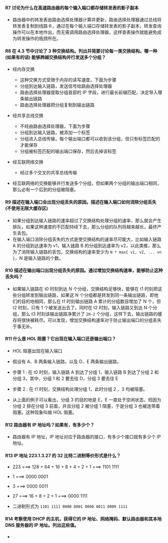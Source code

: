 #### R7 讨论为什么在高速路由器的每个输入端口都存储转发表的影子副本

  * 路由器中的转发表由路由选择处理器计算并更新，路由选择处理器通过总线将转发表复制到线路卡，通过在每个输入端口存储转发表的影子副本，转发查询操作可以在本地作出，而无需调用路由选择处理器，这样查表操作就能避免成为转发操作的瓶颈所在。

#### R8 在 4.3 节中讨论了 3 种交换结构。列出并简要讨论每一类交换结构。哪一种 (如果有的话) 能够跨越交换结构并行发送多个分组？

  * 经内存交换
  	 * 这种交换方式受限于内存的读写速度，下面为步骤
  	 * 分组到达输入链路，发送信号给路由选择处理器
  	 * 路由选择处理器提取分组首部的 IP 字段，进行最长前缀匹配，决定导入哪条输出链路
  	 * 路由选择处理器把分组复制到输出链路

  * 经共享总线交换
  	* 不经由路由选择处理器，下面为步骤
  	* 分组到达输入链路，被添加一个标签
  	* 分组进入总线传输，每个输出端口都可以收到该分组，但只有标签匹配的才能保存
  	* 分组被标签匹配的输出端口保存，然后去掉该标签

  * 经互联网络交换
  	* 经过多个交叉的共享总线传输
  	
  * 经互联网络的交换能够并行发送多个分组，但如果两个分组的输出端口相同，那么必有一个后到的分组被阻塞。
  
 #### R9 描述在输入端口会出现分组丢失的原因。描述在输入端口如何消除分组丢失 (不使用无限大缓存区)
 
   * 如果分组到达输入链路的速率超过了交换结构处理分组的速率，那么就会产生排队，如果这种速度的不匹配持续下去，那么分组的队列将越来越长，最终产生丢包。
   * 在输入端口消除分组丢失的方式是使交换结构的速率尽可能大，比如输入链路 A 的分组到达速率为 v1，输入链路 B 的分组到达速率为 v2，以此类推，那么为了消除输入链路的丢包，交换结构的速率至少为 `N * max{ v1, v2, ... vn }`，N 是输入链路的个数。

#### R10 描述在输出端口出现分组丢失的原因。通过增加交换结构速率，能够防止这种丢失吗？

  * 如果输入链路在 t0 时刻到达 N 个分组，交换结构足够快，能够在 t1 时刻把这些分组转发到输出链路，如果这 N 个分组都是转发到同一条输出链路，即他们的目的地相同，那么在 t1 时刻输出链路 A 累计的分组数目增加了 N 个，但 t2 时刻，只有 1 个被发送出去了，同时在 t2 时刻，输入链路又到达 N 个分组，那么 t3 时刻该输出链路净累计了 `2N-2` 个分组，这样下去，输出链路的缓存将很快被耗尽。可以发现，增加交换结构速率对于防止输出端口的分组丢失于事无补。
  
#### R11 什么是 HOL 阻塞？它出现在输入端口还是输出端口？

  * HOL 阻塞出现在输入端口
  
  * 假设有 A、B 两条输入链路，以及 D、E 两条输出链路。
  * 步骤 1 : 在 t0 时刻，输入链路 A 到达了分组 1，输入链路 B 到达了分组 2 和分组 3，其中，分组 1 和 2 要去往 D，分组 3 要去往 E 
  * 步骤 2 : 在 t1 时刻，交换结构处理分组 1，此时分组 2 ，3 均被阻塞。
  * 从上面的例子可以看出，分组 3 的目的地是 E，E 一直处于空闲状态，但因为分组 2 排在分组 3 前面，并且分组 2 被分组 1 阻塞，于是分组 3 也被连带着阻塞。这种现象叫做 HOL 阻塞。
  
#### R12 路由器有 IP 地址吗？如果有，有多少个？

  * 路由器有 IP 地址，IP 地址对应于路由器的接口，有多少个接口就有多少个 IP 地址。

#### R13 IP 地址 223.1.3.27 的 32 比特二进制等价形式是什么？

  * 223 ===> 128 + 64 + 16 + 8 + 4 + 2 + 1 ===> 1101 1111

  * 1 ===> 0000 0001

  * 3 ===> 0000 0011 

  * 27 ===> 16 + 8 + 2 + 1 ===> 0000 1111

  * 二进制形式为 `1101 1111 0000 0001 0000 0011 0000 1111`

#### R14 考察使用 DHCP 的主机，获得它的 IP 地址、网络掩码、默认路由器和其本地 DNS 服务器的 IP 地址。列出这些值。

  * 
  
  
  
  
  
  
  
  
  
  
  
  
  
  
  
  
  
  
  
  
  
  
  
  